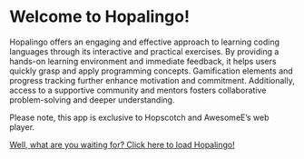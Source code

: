 # Welcome to Hopalingo!
Hopalingo offers an engaging and effective approach to learning coding languages through its interactive and practical exercises. By providing a hands-on learning environment and immediate feedback, it helps users quickly grasp and apply programming concepts. Gamification elements and progress tracking further enhance motivation and commitment. Additionally, access to a supportive community and mentors fosters collaborative problem-solving and deeper understanding.

Please note, this app is exclusive to Hopscotch and AwesomeE’s web player.

<a href="https://hopalingo.github.io/redirect" class="button big">Well, what are you waiting for? Click here to load Hopalingo!</a>
